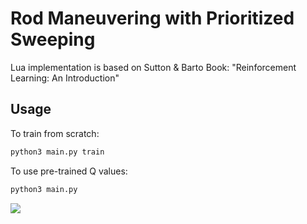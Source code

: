 # Rod Maneuvering with Prioritized Sweeping
Lua implementation is based on Sutton & Barto Book: "Reinforcement Learning: An Introduction"

## Usage

To train from scratch:
```python
python3 main.py train
```

To use pre-trained Q values:
```python
python3 main.py
```

![](sequ.gif)